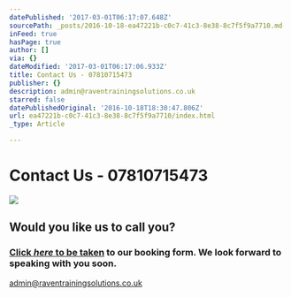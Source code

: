 ```yaml
---
datePublished: '2017-03-01T06:17:07.648Z'
sourcePath: _posts/2016-10-18-ea47221b-c0c7-41c3-8e38-8c7f5f9a7710.md
inFeed: true
hasPage: true
author: []
via: {}
dateModified: '2017-03-01T06:17:06.933Z'
title: Contact Us - 07810715473
publisher: {}
description: admin@raventrainingsolutions.co.uk
starred: false
datePublishedOriginal: '2016-10-18T18:30:47.806Z'
url: ea47221b-c0c7-41c3-8e38-8c7f5f9a7710/index.html
_type: Article

---
```

# Contact Us - 07810715473
![](https://the-grid-user-content.s3-us-west-2.amazonaws.com/df374f39-16cc-411d-a659-5a9e72d2e63e.jpg)

## Would you like us to call you?

### [Click ][0]_[here ][0]_[to be taken][0] to our booking form. We look forward to speaking with you soon.

[admin@raventrainingsolutions.co.uk][1]

[0]: https://docs.google.com/a/raventrainingsolutions.co.uk/forms/d/10hZYHqZ0qs3sfJPg4Nb2SnO5k8iBIKx82NhVUXNOvYI/edit?usp=drive_web "Free Consultation Request Form"
[1]: http://admin@raventrainingsolutions.co.uk/